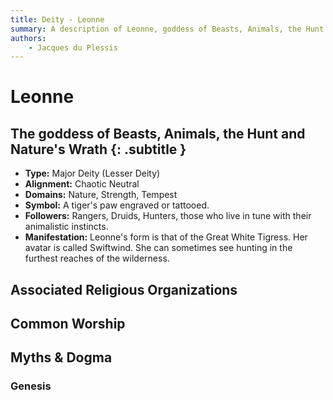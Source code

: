 ```yaml
---
title: Deity - Leonne
summary: A description of Leonne, goddess of Beasts, Animals, the Hunt and Nature's Wrath
authors:
    - Jacques du Plessis
---
```

# Leonne
## The goddess of Beasts, Animals, the Hunt and Nature's Wrath {: .subtitle }

* **Type:** Major Deity (Lesser Deity)
* **Alignment:** Chaotic Neutral
* **Domains:** Nature, Strength, Tempest
* **Symbol:** A tiger's paw engraved or tattooed.
* **Followers:** Rangers, Druids, Hunters, those who live in tune with their animalistic instincts.
* **Manifestation:** Leonne's form is that of the Great White Tigress.  Her avatar is called Swiftwind.  She can sometimes see hunting in the furthest reaches of the wilderness.

## Associated Religious Organizations

## Common Worship

## Myths & Dogma
### Genesis